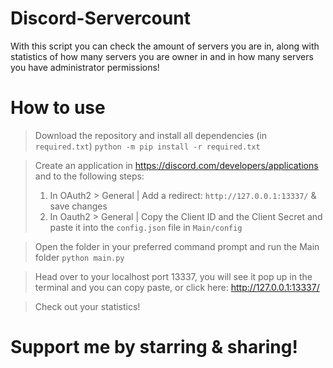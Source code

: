 # Discord-Servercount
 
With this script you can check the amount of servers you are in, along with statistics of how many servers you are owner in and in how many servers you have administrator permissions!

# How to use

> Download the repository and install all dependencies (in `required.txt`) `python -m pip install -r required.txt`

> Create an application in https://discord.com/developers/applications and to the following steps:
> 1. In OAuth2 > General | Add a redirect: `http://127.0.0.1:13337/` & save changes
> 2. In Oauth2 > General | Copy the Client ID and the Client Secret and paste it into the `config.json` file in `Main/config`

> Open the folder in your preferred command prompt and run the Main folder `python main.py`

> Head over to your localhost port 13337, you will see it pop up in the terminal and you can copy paste, or click here: http://127.0.0.1:13337/

> Check out your statistics!

# Support me by starring & sharing!
